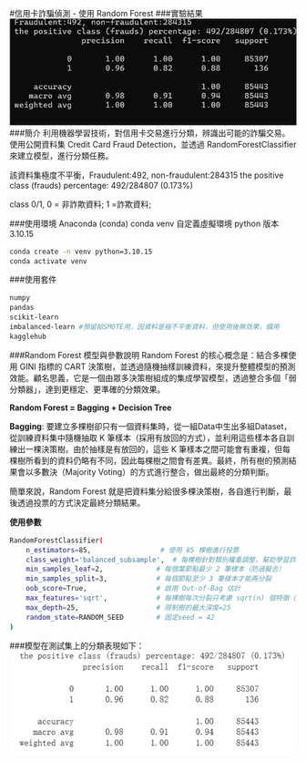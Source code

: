 #信用卡詐騙偵測 - 使用 Random Forest
###實驗結果
![image](../image/random_forest_result.png)
###簡介
利用機器學習技術，對信用卡交易進行分類，辨識出可能的詐騙交易。使用公開資料集 Credit Card Fraud Detection，並透過 RandomForestClassifier 來建立模型，進行分類任務。

該資料集極度不平衡，Fraudulent:492, non-fraudulent:284315
the positive class (frauds) percentage: 492/284807 (0.173%)

class 0/1, 0 = 非詐欺資料; 1 =詐欺資料;

###使用環境
Anaconda (conda)
conda venv 自定義虛擬環境
python 版本 3.10.15

```bash
conda create -n venv python=3.10.15
conda activate venv
```
###使用套件
```bash
numpy
pandas
scikit-learn
imbalanced-learn #預留給SMOTE用，因資料是極不平衡資料，但使用後無效果，備用
kagglehub
```

###Random Forest 模型與參數說明
Random Forest 的核心概念是：結合多棵使用 GINI 指標的 CART 決策樹，並透過隨機抽樣訓練資料，來提升整體模型的預測效能。顧名思義，它是一個由眾多決策樹組成的集成學習模型，透過整合多個「弱分類器」，達到更穩定、更準確的分類效果。

**Random Forest = Bagging + Decision Tree**

**Bagging**: 要建立多棵樹卻只有一個資料集時，從一組Data中生出多組Dataset，從訓練資料集中隨機抽取 K 筆樣本（採用有放回的方式），並利用這些樣本各自訓練出一棵決策樹。由於抽樣是有放回的，這些 K 筆樣本之間可能會有重複，但每棵樹所看到的資料仍略有不同，因此每棵樹之間會有差異。最終，所有樹的預測結果會以多數決（Majority Voting）的方式進行整合，做出最終的分類判斷。

簡單來說，Random Forest 就是把資料集分給很多棵決策樹，各自進行判斷，最後透過投票的方式決定最終分類結果。

**使用參數**
```bash
RandomForestClassifier(
    n_estimators=85,                 # 使用 85 棵樹進行投票
    class_weight='balanced_subsample',  # 每棵樹針對類別權重調整，幫助學習詐騙樣本
    min_samples_leaf=2,             # 每個葉節點最少 2 筆樣本（防過擬合）
    min_samples_split=3,            # 每個節點至少 3 筆樣本才能再分裂
    oob_score=True,                 # 啟用 Out-of-Bag 估計
    max_features='sqrt',            # 每棵樹每次分裂只考慮 sqrt(n) 個特徵（提升泛化）
    max_depth=25,                   # 限制樹的最大深度=25
    random_state=RANDOM_SEED        # 固定seed = 42
)
```

###模型在測試集上的分類表現如下：
![rf_result](../image/image.png)